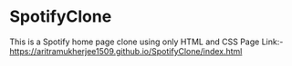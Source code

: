 # SpotifyClone
This is a Spotify home page clone using only HTML and CSS
Page Link:- https://aritramukherjee1509.github.io/SpotifyClone/index.html
